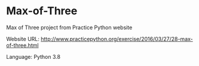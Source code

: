 # Max-of-Three
Max of Three project from Practice Python website

Website URL: http://www.practicepython.org/exercise/2016/03/27/28-max-of-three.html

Language: Python 3.8

